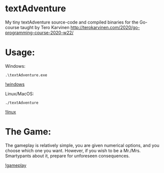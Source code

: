 # textAdventure
My tiny textAdventure source-code and compiled binaries for the Go-course taught by Tero Karvinen http://terokarvinen.com/2020/go-programming-course-2020-w22/
# Usage:
Windows: 

`.\textAdventure.exe`

[!windows](img/img1.png)

Linux/MacOS:

`./textAdventure`

[!linux](img/img2.png)

# The Game:
The gameplay is relatively simple, you are given numerical options, and you choose which one you want.
However, if you wish to be a Mr./Mrs. Smartypants about it, prepare for unforeseen consequences.

[!gameplay](img/img3.png)
